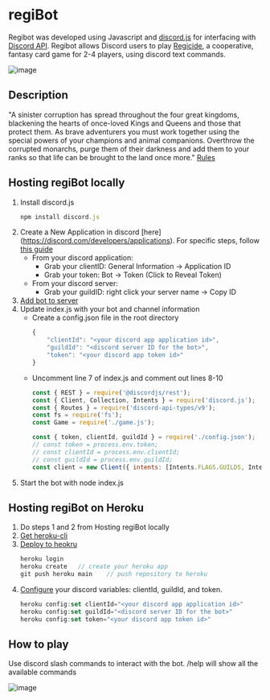 # regiBot
Regibot was developed using Javascript and [discord.js](https://discord.js.org/#/) for interfacing with [Discord API](https://discord.com/developers/docs/intro). Regibot allows Discord users to play [Regicide](https://boardgamegeek.com/boardgame/307002/regicide), a cooperative, fantasy card game for 2-4 players, using discord text commands.

![image](https://lh3.googleusercontent.com/pw/AM-JKLWdt8dgd3qbk6O2WitgiAqAdLxBldtynDLEJaSfYCyRyUoQ5sJFnt-Ephd_qtjGhh1rdb5bLvifFDh9wf-CekxoTCRXFG-IjJ_dYtDoNg6vHvWEqd35zpcBrLuZIKAHe54xuw_tDNV9lqwtWh5R_7us=w475-h544-no?authuser=0)

## Description
"A sinister corruption has spread throughout the four great kingdoms, blackening the hearts of once-loved Kings and Queens and those that protect them. As brave adventurers you must work together using the special powers of your champions and animal companions. Overthrow the corrupted monarchs, purge them of their darkness
and add them to your ranks so that life can be brought to the land once more."
[Rules](https://www.badgersfrommars.com/assets/RegicideRulesA4.pdf)

## Hosting regiBot locally
1. Install discord.js
    ```javascript
    npm install discord.js
    ```
2. Create a New Application in discord [here] (https://discord.com/developers/applications). For specific steps, follow [this guide](https://discordjs.guide/preparations/setting-up-a-bot-application.html)
    - From your discord application:
        - Grab your clientID: General Information -> Application ID
        - Grab your token: Bot -> Token (Click to Reveal Token)
    - From your discord server:
        - Grab your guildID: right click your server name -> Copy ID
3. [Add bot to server](https://discordjs.guide/preparations/adding-your-bot-to-servers.html#bot-invite-links)
4. Update index.js with your bot and channel information
    - Create a config.json file in the root directory
        ```javascript
        {
            "clientId": "<your discord app application id>",
            "guildId": "<discord server ID for the bot>",
            "token": "<your discord app token id>"
        }
        ```
    - Uncomment line 7 of index.js and comment out lines 8-10
        ```javascript
        const { REST } = require('@discordjs/rest');
        const { Client, Collection, Intents } = require('discord.js');
        const { Routes } = require('discord-api-types/v9');
        const fs = require('fs');
        const Game = require('./game.js');

        const { token, clientId, guildId } = require('./config.json');
        // const token = process.env.token;
        // const clientId = process.env.clientId;
        // const guildId = process.env.guildId;
        const client = new Client({ intents: [Intents.FLAGS.GUILDS, Intents.FLAGS.GUILD_MESSAGES] });
        ```
4. Start the bot with node index.js

## Hosting regiBot on Heroku
1. Do steps 1 and 2 from Hosting regiBot locally
2. [Get heroku-cli](https://devcenter.heroku.com/articles/heroku-cli)
3. [Deploy to heokru](https://devcenter.heroku.com/articles/deploying-nodejs#deploy-your-application-to-heroku)
    ```javascript
    heroku login
    heroku create   // create your heroku app
    git push heroku main    // push repository to heroku
    ```
4. [Configure](https://devcenter.heroku.com/articles/config-vars#managing-config-vars) your discord variables: clientId, guildId, and token.
    ```javascript
    heroku config:set clientId="<your discord app application id>"
    heroku config:set guildId="<discord server ID for the bot>"
    heroku config:set token="<your discord app token id>"
    ```

## How to play
Use discord slash commands to interact with the bot.
/help will show all the available commands

![image](https://lh3.googleusercontent.com/pw/AM-JKLX15pBJkm7hnrOmoh0PujkUKOwgdmhu5vakTZGUEVVtFJ6vxL3xKIqx3XmeOevF2GxXKqLPPsUT7vBDbm2BgU09Qv_J_4QBza1cIbZTzp5DonNGU1sWa-U0wj5zXvtfwH3zRAEP8gi0Zc3jFKlBs_L7=w482-h655-no?authuser=0)

